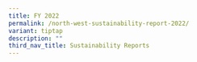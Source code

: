 ```yaml
---
title: FY 2022
permalink: /north-west-sustainability-report-2022/
variant: tiptap
description: ""
third_nav_title: Sustainability Reports
---
```

